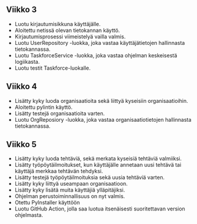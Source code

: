 ## Viikko 3

- Luotu kirjautumisikkuna käyttäjälle.
- Aloitettu netissä olevan tietokannan käyttö.
- Kirjautumisprosessi viimeistelyä vailla valmis.
- Luotu UserRepository -luokka, joka vastaa käyttäjätietojen hallinnasta tietokannassa.
- Luotu TaskforceService -luokka, joka vastaa ohjelman keskeisestä logiikasta.
- Luotu testit Taskforce-luokalle.

## Viikko 4

- Lisätty kyky luoda organisaatioita sekä liittyä kyseisiin organisaatioihin.
- Aloitettu pylintin käyttö.
- Lisätty testejä organisaatioita varten.
- Luotu OrgReposiory -luokka, joka vastaa organisaatiotietojen hallinnasta tietokannassa.

## Viikko 5

- Lisätty kyky luoda tehtäviä, sekä merkata kyseisiä tehtäviä valmiiksi.
- Lisätty työpöytäilmoitukset, kun käyttäjälle annetaan uusi tehtävä tai käyttäjä merkkaa tehtävän tehdyksi.
- Lisätty testejä työpöytäilmoituksia sekä uusia tehtäviä varten.
- Lisätty kyky liittyä useampaan organisaatioon.
- Lisätty kyky lisätä muita käyttäjiä ylläpitäjiksi.
- Ohjelman perustoiminnallisuus on nyt valmis.
- Otettu PyInstaller käyttöön
- Luotu GitHub Action, jolla saa luotua itsenäisesti suoritettavan version ohjelmasta.
